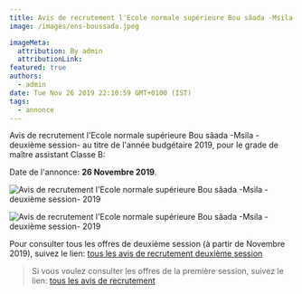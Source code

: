```yaml
---
title: Avis de recrutement l'Ecole normale supérieure Bou sâada -Msila  -deuxième session-
image: /images/ens-boussada.jpeg

imageMeta:
  attribution: By admin
  attributionLink:
featured: true
authors:
  - admin
date: Tue Nov 26 2019 22:10:59 GMT+0100 (IST)
tags:
  - annonce
---
```

Avis de recrutement l'Ecole normale supérieure Bou sâada -Msila  -deuxième session- au titre de l'année budgétaire 2019, pour le grade de maître assistant Classe B:

Date de l'annonce: **26 Novembre 2019**.

![Avis de recrutement l'Ecole normale supérieure Bou sâada -Msila  -deuxième session- 2019](/images/avis-de-recr-universite-ens-bousaada-dexieme-session.jpeg)

![Avis de recrutement l'Ecole normale supérieure Bou sâada -Msila  -deuxième session- 2019](/images/avis-de-recr-universite-ens-bousaada-dexieme-session-2.jpg)

Pour consulter tous les offres de deuxième session (à partir de Novembre 2019), suivez le lien: [tous les avis de recrutement deuxième session](/tous-les-avis-de-recrutement-mitre-assistant-classe-b-au-titre-de-l-annee-2019-deuxieme-session/)

>Si vous voulez consulter les offres de la première session, suivez le lien: [tous les avis de recrutement](/tous_les_avis_de_recrutement_annee_budgetaire_2019/)
